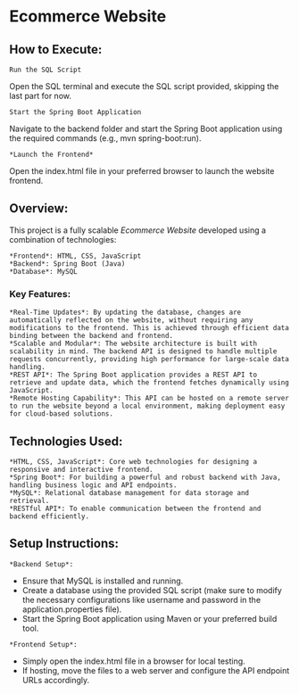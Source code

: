 # Ecommerce Website

## How to Execute:

    Run the SQL Script

   Open the SQL terminal and execute the SQL script provided, skipping the last part for now.

    Start the Spring Boot Application

   Navigate to the backend folder and start the Spring Boot application using the required commands (e.g., mvn spring-boot:run).

    *Launch the Frontend*

   Open the index.html file in your preferred browser to launch the website frontend.

## Overview:

This project is a fully scalable *Ecommerce Website* developed using a combination of technologies:

    *Frontend*: HTML, CSS, JavaScript
    *Backend*: Spring Boot (Java)
    *Database*: MySQL


### Key Features:

    *Real-Time Updates*: By updating the database, changes are automatically reflected on the website, without requiring any modifications to the frontend. This is achieved through efficient data binding between the backend and frontend.
    *Scalable and Modular*: The website architecture is built with scalability in mind. The backend API is designed to handle multiple requests concurrently, providing high performance for large-scale data handling.
    *REST API*: The Spring Boot application provides a REST API to retrieve and update data, which the frontend fetches dynamically using JavaScript.
    *Remote Hosting Capability*: This API can be hosted on a remote server to run the website beyond a local environment, making deployment easy for cloud-based solutions.


## Technologies Used:

    *HTML, CSS, JavaScript*: Core web technologies for designing a responsive and interactive frontend.
    *Spring Boot*: For building a powerful and robust backend with Java, handling business logic and API endpoints.
    *MySQL*: Relational database management for data storage and retrieval.
    *RESTful API*: To enable communication between the frontend and backend efficiently.

  
## Setup Instructions:

    *Backend Setup*:

   - Ensure that MySQL is installed and running.
   - Create a database using the provided SQL script (make sure to modify the necessary configurations like username and password in the application.properties file).
   - Start the Spring Boot application using Maven or your preferred build tool.

    *Frontend Setup*:

   - Simply open the index.html file in a browser for local testing.
   - If hosting, move the files to a web server and configure the API endpoint URLs accordingly.




